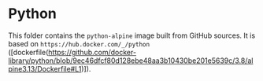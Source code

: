 # Python

This folder contains the `python-alpine` image built from GitHub sources. It is based on `https://hub.docker.com/_/python` ([dockerfile(https://github.com/docker-library/python/blob/9ec46dfcf80d128ebe48aa3b10430be201e5639c/3.8/alpine3.13/Dockerfile#L1)]).
